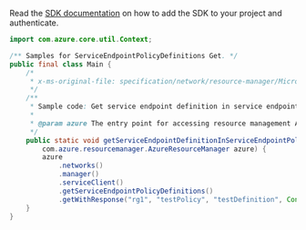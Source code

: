 Read the [SDK documentation](https://github.com/Azure/azure-sdk-for-java/blob/azure-resourcemanager_2.15.0/sdk/resourcemanager/azure-resourcemanager/README.md) on how to add the SDK to your project and authenticate.

```java
import com.azure.core.util.Context;

/** Samples for ServiceEndpointPolicyDefinitions Get. */
public final class Main {
    /*
     * x-ms-original-file: specification/network/resource-manager/Microsoft.Network/stable/2021-05-01/examples/ServiceEndpointPolicyDefinitionGet.json
     */
    /**
     * Sample code: Get service endpoint definition in service endpoint policy.
     *
     * @param azure The entry point for accessing resource management APIs in Azure.
     */
    public static void getServiceEndpointDefinitionInServiceEndpointPolicy(
        com.azure.resourcemanager.AzureResourceManager azure) {
        azure
            .networks()
            .manager()
            .serviceClient()
            .getServiceEndpointPolicyDefinitions()
            .getWithResponse("rg1", "testPolicy", "testDefinition", Context.NONE);
    }
}
```

